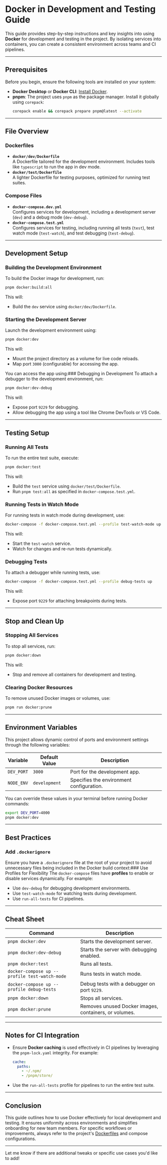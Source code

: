# Docker in Development and Testing Guide

This guide provides step-by-step instructions and key insights into using **Docker** for development and testing in the project. By isolating services into containers, you can create a consistent environment across teams and CI pipelines.

---

## **Prerequisites**
Before you begin, ensure the following tools are installed on your system:
- **Docker Desktop** or **Docker CLI**: [Install Docker](https://docs.docker.com/get-docker/).
- **pnpm**: The project uses `pnpm` as the package manager. Install it globally using `corepack`:
  ```bash
  corepack enable && corepack prepare pnpm@latest --activate
  ```

---

## **File Overview**

### Dockerfiles
- **`docker/dev/Dockerfile`**  
  A Dockerfile tailored for the development environment. Includes tools like `typescript` to run the app in dev mode.
- **`docker/test/Dockerfile`**  
  A lighter Dockerfile for testing purposes, optimized for running test suites.

### Compose Files
- **`docker-compose.dev.yml`**  
  Configures services for development, including a development server (`dev`) and a debug mode (`dev-debug`).
- **`docker-compose.test.yml`**  
  Configures services for testing, including running all tests (`test`), test watch mode (`test-watch`), and test debugging (`test-debug`).

---

## **Development Setup**

### Building the Development Environment
To build the Docker image for development, run:
```bash
pnpm docker:build:all
```
This will:
- Build the `dev` service using `docker/dev/Dockerfile`.

### Starting the Development Server
Launch the development environment using:
```bash
pnpm docker:dev
```
This will:
- Mount the project directory as a volume for live code reloads.
- Map port `3000` (configurable) for accessing the app.

You can access the app using:### Debugging in Development
To attach a debugger to the development environment, run:
```bash
pnpm docker:dev-debug
```
This will:
- Expose port `9229` for debugging.
- Allow debugging the app using a tool like Chrome DevTools or VS Code.

---

## **Testing Setup**

### Running All Tests
To run the entire test suite, execute:
```bash
pnpm docker:test
```
This will:
- Build the `test` service using `docker/test/Dockerfile`.
- Run `pnpm test:all` as specified in `docker-compose.test.yml`.

### Running Tests in Watch Mode
For running tests in watch mode during development, use:
```bash
docker-compose -f docker-compose.test.yml --profile test-watch-mode up
```
This will:
- Start the `test-watch` service.
- Watch for changes and re-run tests dynamically.

### Debugging Tests
To attach a debugger while running tests, use:
```bash
docker-compose -f docker-compose.test.yml --profile debug-tests up
```
This will:
- Expose port `9229` for attaching breakpoints during tests.

---

## **Stop and Clean Up**

### Stopping All Services
To stop all services, run:
```bash
pnpm docker:down
```
This will:
- Stop and remove all containers for development and testing.

### Clearing Docker Resources
To remove unused Docker images or volumes, use:
```bash
pnpm run docker:prune
```

---

## **Environment Variables**

This project allows dynamic control of ports and environment settings through the following variables:

| Variable      | Default Value | Description                              |
|---------------|---------------|------------------------------------------|
| `DEV_PORT`    | `3000`        | Port for the development app.           |
| `NODE_ENV`    | `development` | Specifies the environment configuration.|

You can override these values in your terminal before running Docker commands:
```bash
export DEV_PORT=4000
pnpm docker:dev
```

---

## **Best Practices**

### Add `.dockerignore`
Ensure you have a `.dockerignore` file at the root of your project to avoid unnecessary files being included in the Docker build context:### Use Profiles for Flexibility
The `docker-compose` files have **profiles** to enable or disable services dynamically. For example:
- Use `dev-debug` for debugging development environments.
- Use `test-watch-mode` for watching tests during development.
- Use `run-all-tests` for CI pipelines.

---

## **Cheat Sheet**

| Command                                | Description                                              |
|----------------------------------------|----------------------------------------------------------|
| `pnpm docker:dev`                      | Starts the development server.                          |
| `pnpm docker:dev-debug`                | Starts the server with debugging enabled.               |
| `pnpm docker:test`                     | Runs all tests.                                          |
| `docker-compose up --profile test-watch-mode` | Runs tests in watch mode.                          |
| `docker-compose up --profile debug-tests`     | Debug tests with a debugger on port `9229`.      |
| `pnpm docker:down`                     | Stops all services.                                      |
| `pnpm docker:prune`                    | Removes unused Docker images, containers, or volumes.   |

---

## Notes for CI Integration
- Ensure **Docker caching** is used effectively in CI pipelines by leveraging the `pnpm-lock.yaml` integrity. For example:
  ```yaml
  cache:
    paths:
      - ~/.npm/
      - /pnpm/store/
  ```
- Use the `run-all-tests` profile for pipelines to run the entire test suite.

---

## **Conclusion**
This guide outlines how to use Docker effectively for local development and testing. It ensures uniformity across environments and simplifies onboarding for new team members. For specific workflows or improvements, always refer to the project's [Dockerfiles](./docker/) and compose configurations.

---

Let me know if there are additional tweaks or specific use cases you'd like to add!